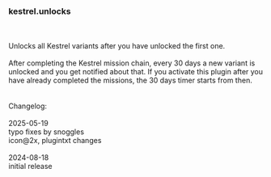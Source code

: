 ### kestrel.unlocks
<br>
<br>
Unlocks all Kestrel variants after you have unlocked the first one.<br>
<br>
After completing the Kestrel mission chain, every 30 days a new variant is unlocked and you get notified about that. If you activate this plugin after you have already completed the missions, the 30 days timer starts from then.<br>
<br>
<br>
Changelog:<br>
<br>
2025-05-19<br>
typo fixes by snoggles<br>
icon@2x, plugintxt changes<br>
<br>
2024-08-18<br>
initial release<br>

